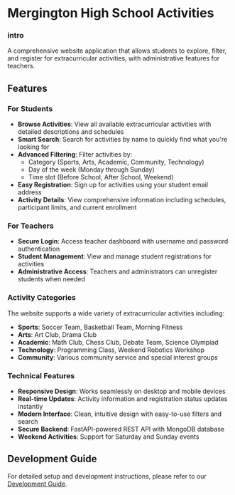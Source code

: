 # Mergington High School Activities

### intro
A comprehensive website application that allows students to explore, filter, and register for extracurricular activities, with administrative features for teachers.

## Features

### For Students
- **Browse Activities**: View all available extracurricular activities with detailed descriptions and schedules
- **Smart Search**: Search for activities by name to quickly find what you're looking for
- **Advanced Filtering**: Filter activities by:
  - Category (Sports, Arts, Academic, Community, Technology)
  - Day of the week (Monday through Sunday)
  - Time slot (Before School, After School, Weekend)
- **Easy Registration**: Sign up for activities using your student email address
- **Activity Details**: View comprehensive information including schedules, participant limits, and current enrollment

### For Teachers
- **Secure Login**: Access teacher dashboard with username and password authentication
- **Student Management**: View and manage student registrations for activities
- **Administrative Access**: Teachers and administrators can unregister students when needed

### Activity Categories
The website supports a wide variety of extracurricular activities including:
- **Sports**: Soccer Team, Basketball Team, Morning Fitness
- **Arts**: Art Club, Drama Club
- **Academic**: Math Club, Chess Club, Debate Team, Science Olympiad
- **Technology**: Programming Class, Weekend Robotics Workshop
- **Community**: Various community service and special interest groups

### Technical Features
- **Responsive Design**: Works seamlessly on desktop and mobile devices
- **Real-time Updates**: Activity information and registration status updates instantly
- **Modern Interface**: Clean, intuitive design with easy-to-use filters and search
- **Secure Backend**: FastAPI-powered REST API with MongoDB database
- **Weekend Activities**: Support for Saturday and Sunday events

## Development Guide

For detailed setup and development instructions, please refer to our [Development Guide](../docs/how-to-develop.md).
